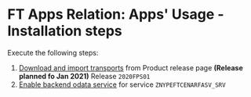 # FT Apps Relation: Apps' Usage - Installation steps

Execute the following steps:
1. [Download and import transports](../../inst/step-1.md) from Product release page **(Release planned fo Jan 2021)** Release `2020FPS01`
2. [Enable backend odata service](../../inst/step-3.md) for service `ZNYPEFTCENARFASV_SRV`